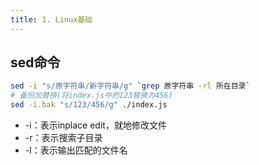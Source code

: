 ```yaml
---
title: 1. Linux基础
---
```

## sed命令
```bash
sed -i "s/原字符串/新字符串/g" `grep 原字符串 -rl 所在目录`
# 备份加替换(将index.js中的123替换为456)
sed -i.bak "s/123/456/g" ./index.js
```
* -i：表示inplace edit，就地修改文件
* -r：表示搜索子目录
* -l：表示输出匹配的文件名